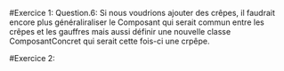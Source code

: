 #Exercice 1:
    Question.6: Si nous voudrions ajouter des crêpes, il faudrait encore plus généraliraliser
    le Composant qui serait commun entre les crêpes et les gauffres
    mais aussi définir une nouvelle classe ComposantConcret qui serait cette fois-ci
    une crpêpe.

#Exercice 2:
    